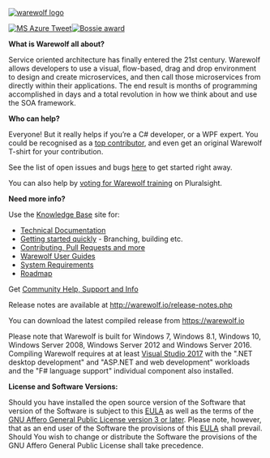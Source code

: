 [![warewolf logo](https://warewolf.io/images/warewolf-logo-mailchimp.png)](https://warewolf.io/)   

[![MS Azure Tweet](https://warewolf.io/images/MSAzure-Tweet-2.png)](https://twitter.com/Azure/status/755863605560705024)[![Bossie award](http://warewolf.io/images/Bossie-Award-badge.png)](http://www.infoworld.com/article/2982622/open-source-tools/bossie-awards-2015-the-best-open-source-applications.html#slide13) 

**What is Warewolf all about?**

Service oriented architecture has finally entered the 21st century. Warewolf allows developers to use a visual, flow-based, drag and drop environment to design and create microservices, and then call those microservices from directly within their applications. The end result is months of programming accomplished in days and a total revolution in how we think about and use the SOA framework.

**Who can help?**

Everyone! But it really helps if you’re a C# developer, or a WPF expert.
You could be recognised as a [top contributor](http://warewolf.io/contributors.php), and even get an original Warewolf T-shirt for your contribution.

See the list of open issues and bugs [here](https://github.com/Warewolf-ESB/Warewolf-ESB/issues) to get started right away.

You can also help by [voting for Warewolf training](http://support.pluralsight.com/forums/127919-new-course-suggestions/suggestions/8878069-warewolf-esb-getting-started) on Pluralsight.

**Need more info?**

Use the [Knowledge Base](http://warewolf.io/knowledge-base/) site for: 
* [Technical Documentation](http://warewolf.io/knowledge-base/categories/technical-documentation/)
* [Getting started quickly](http://warewolf.io/knowledge-base/how-to-build-warewolf-from-source/) - Branching, building etc.
* [Contributing, Pull Requests and more](http://warewolf.io/knowledge-base/categories/contribute/)
* [Warewolf User Guides](http://warewolf.io/knowledge-base/warewolf-user-guide-1/)
* [System Requirements](http://warewolf.io/knowledge-base/system-requirements/)
* [Roadmap](http://warewolf.io/knowledge-base/roadmap/)

Get [Community Help, Support and Info](http://community.warewolf.io)

Release notes are available at http://warewolf.io/release-notes.php

You can download the latest compiled release from https://warewolf.io

Please note that Warewolf is built for Windows 7, Windows 8.1, Windows 10, Windows Server 2008, Windows Server 2012 and Windows Server 2016. Compiling Warewolf requires at at least [Visual Studio 2017](www.visualstudio.com/en-us/downloads/download-visual-studio-vs) with the ".NET desktop development" and "ASP.NET and web development" workloads and the "F# language support" individual component also installed.


**License and Software Versions:** 

Should you have installed the open source version of the Software that version of the Software is subject to this [EULA](https://warewolf.io/eula.php) as well as the terms of the [GNU Affero General Public License version 3 or later](http://www.gnu.org/licenses/agpl-3.0.html). Please note, however, that as an end user of the Software the provisions of this [EULA](https://warewolf.io/eula.php) shall prevail. Should You wish to change or distribute the Software the provisions of the GNU Affero General Public License shall take precedence.


